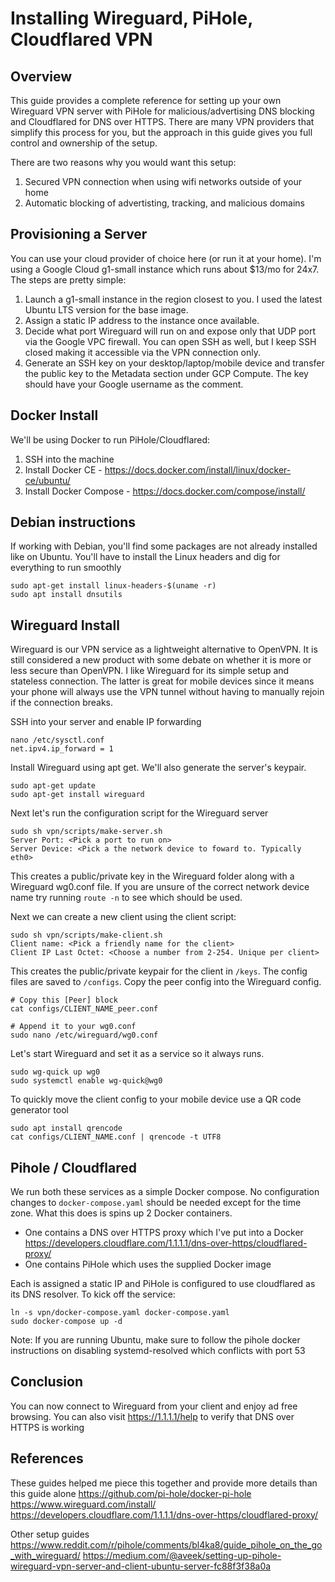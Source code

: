 # Installing Wireguard, PiHole, Cloudflared VPN
## Overview
This guide provides a complete reference for setting up your own Wireguard VPN server with PiHole for malicious/advertising DNS blocking and
Cloudflared for DNS over HTTPS. There are many VPN providers that simplify this process for you, but the approach in this guide gives you
full control and ownership of the setup.

There are two reasons why you would want this setup:
1. Secured VPN connection when using wifi networks outside of your home
2. Automatic blocking of advertisting, tracking, and malicious domains

## Provisioning a Server
You can use your cloud provider of choice here (or run it at your home). I'm using a Google Cloud g1-small instance which runs about $13/mo for
24x7. The steps are pretty simple:
1. Launch a g1-small instance in the region closest to you. I used the latest Ubuntu LTS version for the base image.
2. Assign a static IP address to the instance once available.
3. Decide what port Wireguard will run on and expose only that UDP port via the Google VPC firewall. You can open SSH as well, but I keep SSH closed making it accessible via the VPN connection only.
4. Generate an SSH key on your desktop/laptop/mobile device and transfer the public key to the Metadata section under GCP Compute. The key should have your Google username as the comment.

## Docker Install
We'll be using Docker to run PiHole/Cloudflared:
1. SSH into the machine
2. Install Docker CE - https://docs.docker.com/install/linux/docker-ce/ubuntu/
3. Install Docker Compose - https://docs.docker.com/compose/install/

## Debian instructions
If working with Debian, you'll find some packages are not already installed like on Ubuntu. You'll have to install
the Linux headers and dig for everything to run smoothly

```
sudo apt-get install linux-headers-$(uname -r)
sudo apt install dnsutils
```

## Wireguard Install
Wireguard is our VPN service as a lightweight alternative to OpenVPN. It is still considered a new product with some debate on whether it is more or less secure than OpenVPN. I like Wireguard for its simple setup and stateless connection. The latter is great for mobile devices since it means your phone will always use the VPN tunnel without having to manually rejoin if the connection breaks.

SSH into your server and enable IP forwarding

```
nano /etc/sysctl.conf
net.ipv4.ip_forward = 1
```

Install Wireguard using apt get. We'll also generate the server's keypair.

```
sudo apt-get update
sudo apt-get install wireguard
```

Next let's run the configuration script for the Wireguard server

```
sudo sh vpn/scripts/make-server.sh
Server Port: <Pick a port to run on>
Server Device: <Pick a the network device to foward to. Typically eth0>
```

This creates a public/private key in the Wireguard folder along with a Wireguard
wg0.conf file. If you are unsure of the correct network device name try running
`route -n` to see which should be used.

Next we can create a new client using the client script:

```
sudo sh vpn/scripts/make-client.sh
Client name: <Pick a friendly name for the client>
Client IP Last Octet: <Choose a number from 2-254. Unique per client>
```

This creates the public/private keypair for the client in `/keys`. The config files
are saved to `/configs`. Copy the peer config into the Wireguard config.
```
# Copy this [Peer] block
cat configs/CLIENT_NAME_peer.conf

# Append it to your wg0.conf
sudo nano /etc/wireguard/wg0.conf
```

Let's start Wireguard and set it as a service so it always runs.

```
sudo wg-quick up wg0
sudo systemctl enable wg-quick@wg0
```

To quickly move the client config to your mobile device use a QR code generator tool

```
sudo apt install qrencode
cat configs/CLIENT_NAME.conf | qrencode -t UTF8
```

## Pihole / Cloudflared
We run both these services as a simple Docker compose. No configuration changes to `docker-compose.yaml` should be needed except for the time zone. What this does is spins up 2 Docker containers.
- One contains a DNS over HTTPS proxy which I've put into a Docker https://developers.cloudflare.com/1.1.1.1/dns-over-https/cloudflared-proxy/
- One contains PiHole which uses the supplied Docker image

Each is assigned a static IP and PiHole is configured to use cloudflared as its DNS resolver. To kick off the service:

```
ln -s vpn/docker-compose.yaml docker-compose.yaml
sudo docker-compose up -d
```

Note: If you are running Ubuntu, make sure to follow the pihole docker instructions on
disabling systemd-resolved which conflicts with port 53

## Conclusion
You can now connect to Wireguard from your client and enjoy ad free browsing. You can also visit https://1.1.1.1/help to verify that DNS over HTTPS is working

## References
These guides helped me piece this together and provide more details than this guide alone
https://github.com/pi-hole/docker-pi-hole
https://www.wireguard.com/install/
https://developers.cloudflare.com/1.1.1.1/dns-over-https/cloudflared-proxy/

Other setup guides
https://www.reddit.com/r/pihole/comments/bl4ka8/guide_pihole_on_the_go_with_wireguard/
https://medium.com/@aveek/setting-up-pihole-wireguard-vpn-server-and-client-ubuntu-server-fc88f3f38a0a
